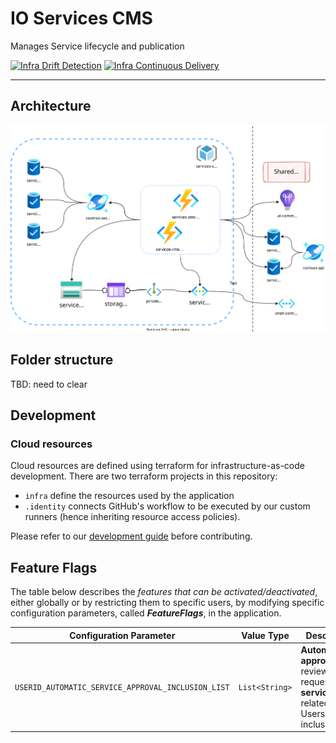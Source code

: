 # IO Services CMS

Manages Service lifecycle and publication

[![Infra Drift Detection](https://github.com/pagopa/io-services-cms/actions/workflows/infra-drift-detection.yml/badge.svg?branch=master)](https://github.com/pagopa/io-services-cms/actions/workflows/infra-drift-detection.yml)
[![Infra Continuous Delivery](https://github.com/pagopa/io-services-cms/actions/workflows/infra-cd.yml/badge.svg?branch=master)](https://github.com/pagopa/io-services-cms/actions/workflows/infra-cd.yml)

---

## Architecture

![architecture](./docs/infra.drawio.svg)

## Folder structure

TBD: need to clear

## Development

### Cloud resources

Cloud resources are defined using terraform for infrastructure-as-code development. There are two terraform projects in this repository:

- `infra` define the resources used by the application
- `.identity` connects GitHub's workflow to be executed by our custom runners (hence inheriting resource access policies).

Please refer to our [development guide](./docs/terraform-development.md) before contributing.

## Feature Flags

The table below describes the _features that can be activated/deactivated_, either globally or by restricting them to specific users, by modifying specific configuration parameters, called **_FeatureFlags_**, in the application.

| Configuration Parameter                            | Value Type     | Description                                                                                        | Example               |
| -------------------------------------------------- | -------------- | -------------------------------------------------------------------------------------------------- | --------------------- |
| `USERID_AUTOMATIC_SERVICE_APPROVAL_INCLUSION_LIST` | `List<String>` | **Automatically approve** review requests for **services** related to Users in the inclusion list. | `user1,user2,..userN` |
